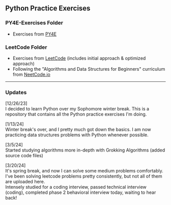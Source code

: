 ## Python Practice Exercises
### PY4E-Exercises Folder
- Exercises from [PY4E](https://www.py4e.com/)

### LeetCode Folder
- Exercises from [LeetCode](https://www.leetcode.com) (includes initial approach & optimized approach)
- Following the "Algorithms and Data Structures for Beginners" curriculum from [NeetCode.io](https://www.Neetcode.io)
--------

### Updates
[12/26/23]\
I decided to learn Python over my Sophomore winter break. This is a repository that contains all the Python practice exercises I'm doing.

[1/13/24]\
Winter break's over, and I pretty much got down the basics. I am now practicing data structures problems with Python whenever possible.

[3/5/24]\
Started studying algorithms more in-depth with Grokking Algorithms (added source code files)

[3/20/24]\
It's spring break, and now I can solve some medium problems comfortably. I've been solving leetcode problems pretty consistently, but not all of them are uploaded here.\
Intensely studied for a coding interview, passed technical interview (coding), completed phase 2 behavioral interview today, waiting to hear back!
